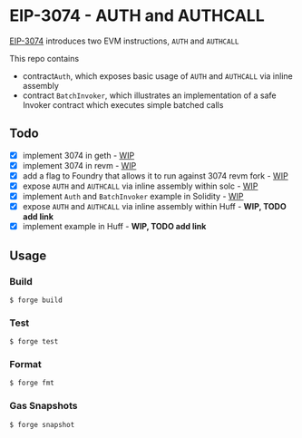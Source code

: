 # EIP-3074 - AUTH and AUTHCALL
[EIP-3074](https://eips.ethereum.org/EIPS/eip-3074) introduces two EVM instructions, `AUTH` and `AUTHCALL`

This repo contains
- contract`Auth`, which exposes basic usage of `AUTH` and `AUTHCALL` via inline assembly
- contract `BatchInvoker`, which illustrates an implementation of a safe Invoker contract which executes simple batched calls


## Todo
- [x] implement 3074 in geth - [WIP](https://github.com/ethereum/go-ethereum/pull/28615)
- [x] implement 3074 in revm - [WIP](https://github.com/clabby/revm/pull/1)
- [x] add a flag to Foundry that allows it to run against 3074 revm fork - [WIP](https://github.com/clabby/foundry/tree/cl/eip-3074)
- [x] expose `AUTH` and `AUTHCALL` via inline assembly within solc - [WIP](https://github.com/ethereum/solidity/compare/develop...GregTheGreek:solidity:3074)
- [x] implement `Auth` and `BatchInvoker` example in Solidity - [WIP](https://github.com/anna-carroll/3074)
- [x] expose `AUTH` and `AUTHCALL` via inline assembly within Huff - **WIP, TODO add link**
- [x] implement example in Huff - **WIP, TODO add link**

## Usage

### Build

```shell
$ forge build
```

### Test

```shell
$ forge test
```

### Format

```shell
$ forge fmt
```

### Gas Snapshots

```shell
$ forge snapshot
```

